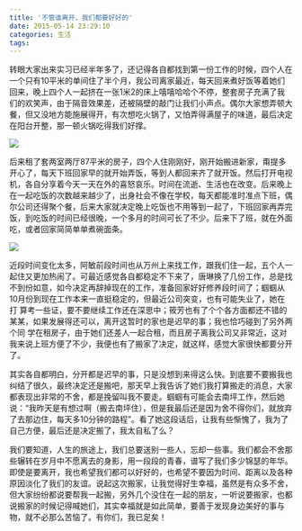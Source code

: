 ```yaml
---
title: '不管谁离开，我们都要好好的'
date: 2015-05-14 23:29:10
categories: 生活
tags: 
---
```

 
转眼大家出来实习已经半年多了，还记得各自都找到第一份工作的时候，四个人在一个只有10平米的单间住了半个月，我公司离家最近，每天回来煮好饭等着她们 回来，晚上四个人一起挤在一张1米2的床上嘻嘻哈哈个不停，整套房子充满了我们的欢笑声，由于隔音效果差，还被隔壁的敲门让我们小声点。偶尔大家想弄顿大 <!--more-->餐，但又没地方能施展得开，有次想吃火锅了，又怕弄得满屋子的味道，最后决定在阳台开整，那一顿火锅吃得我们好撑。

![](/css/images/800.jpg)

后来租了套两室两厅87平米的房子，四个人住刚刚好，刚开始搬进新家，甭提多开心了，每天下班回家早的就开始弄饭，等到人都回来齐了就开饭。然后打开电视 机，各自分享着今天一天在外的喜怒哀乐。时间在流逝、生活也在改变。后来晚上在一起吃饭的次数越来越少了，出身社会不像在学校，每天都能准时准点下班，偶 尔公司还得聚个餐，后来大家就决定晚上吃饭也不用等到一起了，下班回家再弄完饭，到吃饭的时间已经很晚，一个多月的时间可长了不少。后来下了班，就在外面 吃，或者回家简简单单煮碗面条。

![](/css/images/801.jpg)

近段时间变化太多，阿敏前段时间也从万州上来找工作，跟我们住一起，五个人一起住又更加热闹了。可最近感觉各自都稳定不下来了，唐琳换了几份工作，总是找 不到份如意，如今决定再辞掉现在的工作，准备回家好好修养段时间了；蝈蝈从10月份到现在工作本来一直挺稳定的，但最近公司突变，也有可能失业了，她在打 算考一些证，要不要继续工作还在深思中；筱芳也有了个个各方面都还不错的某某，如果发展得还可以，离开这暂时的家也是迟早的事；我也恰巧碰到了另外两个同 学在租房子，由于她们还差人一起合租，而且房子离我公司又非常近，这对我来说上班方便了不少，我便也有了搬家了决定，就这样，感觉大家很快都要分开了。

其实各自都明白，分开都是迟早的事，只是没想到来得这么快。到底要不要搬我也纠结了很久，最终决定还是搬吧，那天早上我告诉了她们我打算搬走的消息，大家 都表现出非常的不舍，都是挽留叫我不要走。蝈蝈有可能会去南坪工作，然后她说：“我昨天是有想过啊（搬去南坪住），但是我最后还是因为舍不得你们，就放弃 了去那边住，每天多10分钟的路程”。看了她这段话后，让我有些惭愧了，我为了自己方便，最后还是决定搬了，我太自私了么？

我们要知道，人生的旅途上，我们总要送别一些人，忘却一些事。我们都会不舍那些辗转在岁月中不愿离去的身影，用一段段的青春，谱写了我们多少锦瑟的年华。 即使是要离开，我也希望我们都可以好好的，也希望不要因为时间、距离以及各种原因淡化了我们的友谊。说起这次搬家，让我觉得好生幸福，虽然是有众多不舍， 但大家纷纷都说要帮我一起搬，另外几个没住在一起的朋友，一听说要搬家，也都说搬家的时候记得喊她们，其实幸福就是如此简单，要善于发现身边美好的事与 物，就不必那么苦恼了。有你们，我已足矣！